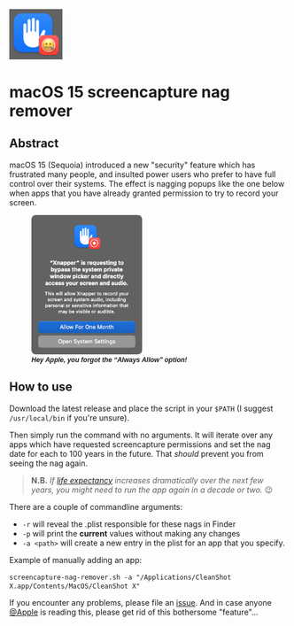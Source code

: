 <img src="./icon.png" width="96" />

# macOS 15 screencapture nag remover

## Abstract

macOS 15 (Sequoia) introduced a new "security" feature which has frustrated many people, and insulted power users who prefer to have full control over their systems. The effect is nagging popups like the one below when apps that you have already granted permission to try to record your screen.

<figure>
  <img src="./sample.png" width="200" alt="nag image" />
  <figcaption style="font: italic bold 12px sans-serif;">Hey Apple, you forgot the “Always Allow” option!</figcaption>
</figure>

## How to use

Download the latest release and place the script in your `$PATH` (I suggest `/usr/local/bin` if you're unsure).

Then simply run the command with no arguments. It will iterate over any apps which have requested screencapture permissions and set the nag date for each to 100 years in the future. That _should_ prevent you from seeing the nag again.

> **N.B.** _If [life expectancy][1] increases dramatically over the next few years, you might need to run the app again in a decade or two._ 😉

There are a couple of commandline arguments:

- `-r` will reveal the .plist responsible for these nags in Finder
- `-p` will print the **current** values without making any changes
- `-a <path>` will create a new entry in the plist for an app that you specify.

Example of manually adding an app:

```
screencapture-nag-remover.sh -a "/Applications/CleanShot X.app/Contents/MacOS/CleanShot X"
```

If you encounter any problems, please file an [issue][3]. And in case anyone [@Apple][2] is reading this, please get rid of this bothersome "feature"...


[1]: https://data.worldbank.org/indicator/SP.DYN.LE00.IN
[2]: https://github.com/apple
[3]: https://github.com/luckman212/screencapture-nag-remover/issues
[4]: https://github.com/luckman212/screencapture-nag-remover/releases

